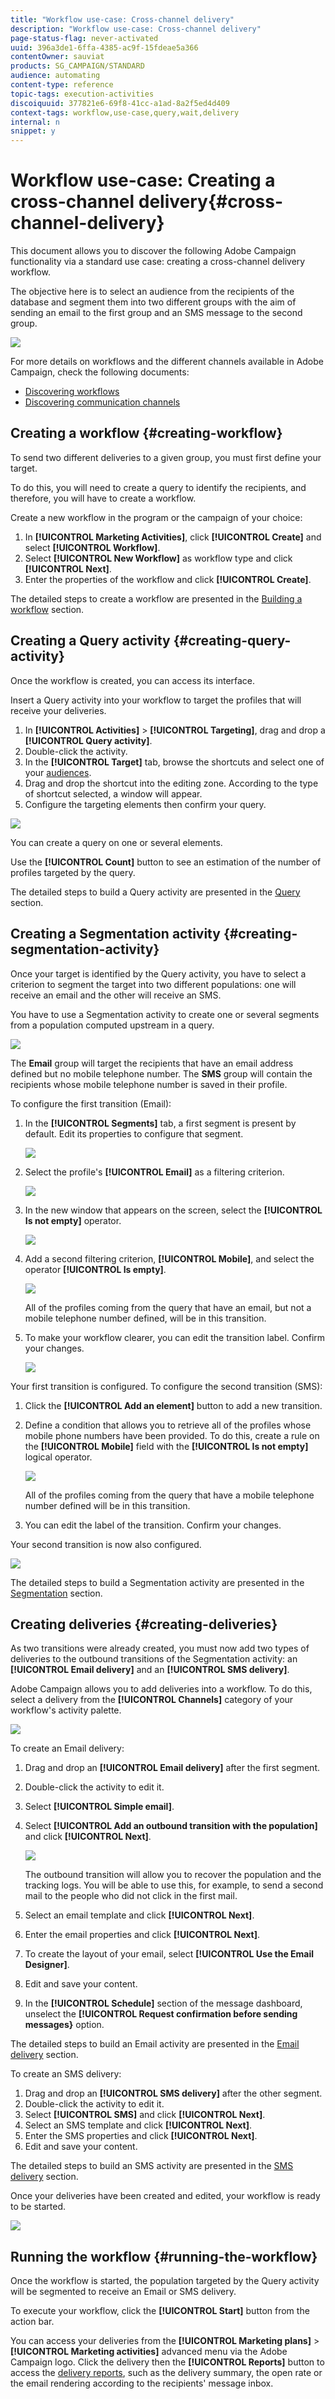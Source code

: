 ```yaml
---
title: "Workflow use-case: Cross-channel delivery"
description: "Workflow use-case: Cross-channel delivery"
page-status-flag: never-activated
uuid: 396a3de1-6ffa-4385-ac9f-15fdeae5a366
contentOwner: sauviat
products: SG_CAMPAIGN/STANDARD
audience: automating
content-type: reference
topic-tags: execution-activities
discoiquuid: 377821e6-69f8-41cc-a1ad-8a2f5ed4d409
context-tags: workflow,use-case,query,wait,delivery 
internal: n
snippet: y
---
```


# Workflow use-case: Creating a cross-channel delivery{#cross-channel-delivery}

This document allows you to discover the following Adobe Campaign functionality via a standard use case: creating a cross-channel delivery workflow.

The objective here is to select an audience from the recipients of the database and segment them into two different groups with the aim of sending an email to the first group and an SMS message to the second group.

![](assets/wkf_segment_overview.png)

For more details on workflows and the different channels available in Adobe Campaign, check the following documents:

* [Discovering workflows](../../automating/using/discovering-workflows.md)
* [Discovering communication channels](../../channels/using/discovering-communication-channels.md)

## Creating a workflow {#creating-workflow}

To send two different deliveries to a given group, you must first define your target.

To do this, you will need to create a query to identify the recipients, and therefore, you will have to create a workflow.

Create a new workflow in the program or the campaign of your choice:

1. In **[!UICONTROL Marketing Activities]**, click **[!UICONTROL Create]** and select **[!UICONTROL Workflow]**.
1. Select **[!UICONTROL New Workflow]** as workflow type and click **[!UICONTROL Next]**.
1. Enter the properties of the workflow and click **[!UICONTROL Create]**.

The detailed steps to create a workflow are presented in the [Building a workflow](../../automating/using/building-a-workflow.md) section.

## Creating a Query activity {#creating-query-activity}

Once the workflow is created, you can access its interface.

Insert a Query activity into your workflow to target the profiles that will receive your deliveries.

1. In **[!UICONTROL Activities]** > **[!UICONTROL Targeting]**, drag and drop a **[!UICONTROL Query activity]**.
1. Double-click the activity.
1. In the **[!UICONTROL Target]** tab, browse the shortcuts and select one of your [audiences](../../audiences/using/about-audiences.md).
1. Drag and drop the shortcut into the editing zone. According to the type of shortcut selected, a window will appear.
1. Configure the targeting elements then confirm your query.

![](assets/wkf_segment_query.png)

You can create a query on one or several elements.

Use the **[!UICONTROL Count]** button to see an estimation of the number of profiles targeted by the query.

The detailed steps to build a Query activity are presented in the [Query](../../automating/using/query.md) section.

## Creating a Segmentation activity {#creating-segmentation-activity}

Once your target is identified by the Query activity, you have to select a criterion to segment the target into two different populations: one will receive an email and the other will receive an SMS.

You have to use a Segmentation activity to create one or several segments from a population computed upstream in a query.

![](assets/wkf_segment_activity.png)

The **Email** group will target the recipients that have an email address defined but no mobile telephone number. The **SMS** group will contain the recipients whose mobile telephone number is saved in their profile.

To configure the first transition (Email):

1. In the **[!UICONTROL Segments]** tab, a first segment is present by default. Edit its properties to configure that segment.

    ![](assets/wkf_segment_properties.png)

1. Select the profile's **[!UICONTROL Email]** as a filtering criterion.

    ![](assets/wkf_segment_email.png)

1. In the new window that appears on the screen, select the **[!UICONTROL Is not empty]** operator.

    ![](assets/wkf_segment_email_not_empty.png)

1. Add a second filtering criterion, **[!UICONTROL Mobile]**, and select the operator **[!UICONTROL Is empty]**.

    ![](assets/wkf_segment_mobile_empty.png)

    All of the profiles coming from the query that have an email, but not a mobile telephone number defined, will be in this transition.

1. To make your workflow clearer, you can edit the transition label. Confirm your changes.

    ![](assets/wkf_segment_transition_label.png)

Your first transition is configured. To configure the second transition (SMS):

1. Click the **[!UICONTROL Add an element]** button to add a new transition.
1. Define a condition that allows you to retrieve all of the profiles whose mobile phone numbers have been provided. To do this, create a rule on the **[!UICONTROL Mobile]** field with the **[!UICONTROL Is not empty]** logical operator.

    ![](assets/wkf_segment_mobile_not_empty.png)

    All of the profiles coming from the query that have a mobile telephone number defined will be in this transition.

1. You can edit the label of the transition. Confirm your changes.

Your second transition is now also configured.

![](assets/wkf_segment_transitions.png)

The detailed steps to build a Segmentation activity are presented in the [Segmentation](../../automating/using/segmentation.md) section.

## Creating deliveries {#creating-deliveries}

As two transitions were already created, you must now add two types of deliveries to the outbound transitions of the Segmentation activity: an **[!UICONTROL Email delivery]** and an **[!UICONTROL SMS delivery]**.

Adobe Campaign allows you to add deliveries into a workflow. To do this, select a delivery from the **[!UICONTROL Channels]** category of your workflow's activity palette.

![](assets/wkf_segment_deliveries1.png)

To create an Email delivery:

1. Drag and drop an **[!UICONTROL Email delivery]** after the first segment.
1. Double-click the activity to edit it.
1. Select **[!UICONTROL Simple email]**.
1. Select **[!UICONTROL Add an outbound transition with the population]** and click **[!UICONTROL Next]**.

    ![](assets/wkf_segment_deliveries2.png)

    The outbound transition will allow you to recover the population and the tracking logs. You will be able to use this, for example, to send a second mail to the people who did not click in the first mail.

1. Select an email template and click **[!UICONTROL Next]**.
1. Enter the email properties and click **[!UICONTROL Next]**.
1. To create the layout of your email, select **[!UICONTROL Use the Email Designer]**.
1. Edit and save your content.
1. In the **[!UICONTROL Schedule]** section of the message dashboard, unselect the **[!UICONTROL Request confirmation before sending messages}** option.

The detailed steps to build an Email activity are presented in the [Email delivery](../../automating/using/email-delivery.md) section.

To create an SMS delivery:

1. Drag and drop an **[!UICONTROL SMS delivery]** after the other segment.
1. Double-click the activity to edit it.
1. Select **[!UICONTROL SMS]** and click **[!UICONTROL Next]**.
1. Select an SMS template and click **[!UICONTROL Next]**.
1. Enter the SMS properties and click **[!UICONTROL Next]**.
1. Edit and save your content.

The detailed steps to build an SMS activity are presented in the [SMS delivery](../../automating/using/sms-delivery.md) section.

Once your deliveries have been created and edited, your workflow is ready to be started.

![](assets/wkf_segment_deliveries.png)

## Running the workflow {#running-the-workflow}

Once the workflow is started, the population targeted by the Query activity will be segmented to receive an Email or SMS delivery.

To execute your workflow, click the **[!UICONTROL Start]** button from the action bar.

You can access your deliveries from the **[!UICONTROL Marketing plans]** > **[!UICONTROL Marketing activities]** advanced menu via the Adobe Campaign logo. Click the delivery then the **[!UICONTROL Reports]** button to access the [delivery reports](../../reporting/using/about-dynamic-reports.md#accessing-dynamic-reports), such as the delivery summary, the open rate or the email rendering according to the recipients' message inbox.
